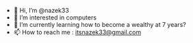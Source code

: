 - 👋 Hi, I’m @nazek33
- 👀 I’m interested in computers 
- 🌱 I’m currently learning how to become a wealthy at 7 years?
- 📫 How to reach me : itsnazek33@gmail.com

<!---
nazek33/nazek33 is a ✨ special ✨ repository because its `README.md` (this file) appears on your GitHub profile.
You can click the Preview link to take a look at your changes.
--->
